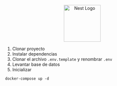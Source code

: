 <p align="center">
  <a href="http://nestjs.com/" target="blank"><img src="https://nestjs.com/img/logo-small.svg" width="120" alt="Nest Logo" /></a>
</p>

[circleci-image]: https://img.shields.io/circleci/build/github/nestjs/nest/master?token=abc123def456
[circleci-url]: https://circleci.com/gh/nestjs/nest

1. Clonar proyecto
2. Instalar dependencias
3. Clonar el archivo ```.env.template``` y renombrar ```.env```
4. Levantar base de datos
5. Inicializar
```
docker-compose up -d
```
